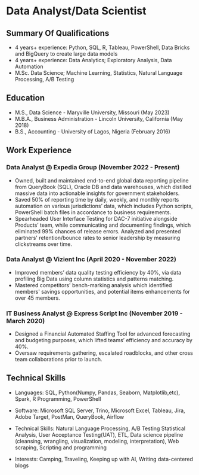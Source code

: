# Data Analyst/Data Scientist

## Summary Of Qualifications
- 4 years+ experience: Python, SQL, R, Tableau, PowerShell, Data Bricks and BigQuery to create large data models
- 4 years+ experience: Data Analytics; Exploratory Analysis, Data Automation
- M.Sc. Data Science; Machine Learning, Statistics, Natural Language Processing, A/B Testing


## Education
- M.S., Data Science - Maryville University, Missouri (May 2023)
- M.B.A., Business Administration - Lincoln University, California (May 2018)
- B.S., Accounting - University of Lagos, Nigeria (February 2016)

## Work Experience

### Data Analyst @ Expedia Group (November 2022 - Present)
- Owned, built and maintained end-to-end global data reporting pipeline from QueryBook (SQL), Oracle DB and data warehouses, which distilled massive data into actionable insights for government stakeholders.
- Saved 50% of reporting time by daily, weekly, and monthly reports automation on various jurisdictions’ data, which includes Python scripts, PowerShell batch files in accordance to business requirements.
- Spearheaded User Interface Testing for DAC-7 initiative alongside Products’ team, while communicating and documenting findings, which eliminated 99% chances of release errors.
Analyzed and presented partners' retention/bounce rates to senior leadership by measuring clickstreams over time.



### Data Analyst @ Vizient Inc (April 2020 - November 2022)
- Improved members’ data quality testing efficiency by 40%, via data profiling Big Data using column statistics and patterns matching.
- Mastered competitors' bench-marking analysis which identified members' savings opportunities, and potential items enhancements for over 45 members.



### IT Business Analyst @ Express Script Inc (November 2019 - March 2020)
- Designed a Financial Automated Staffing Tool for advanced forecasting and budgeting purposes, which lifted teams’ efficiency and accuracy by 40%.
- Oversaw requirements gathering, escalated roadblocks, and other cross team collaborations prior to launch.



## Technical Skills
- Languages: SQL, Python(Numpy, Pandas, Seaborn, Matplotlib,etc), Spark, R Programming, PowerShell
- Software: Microsoft SQL Server, Trino, Microsoft Excel, Tableau, Jira, Adobe Target, PostMan, QueryBook, Airflow
- Technical Skills: Natural Language Processing, A/B Testing Statistical Analysis, User Acceptance Testing(UAT), ETL, Data science pipeline (cleansing, wrangling, visualization, modeling, interpretation), Web scraping, Scripting and programming
  
- Interests: Camping, Traveling, Keeping up with AI, Writing data-centered blogs 





